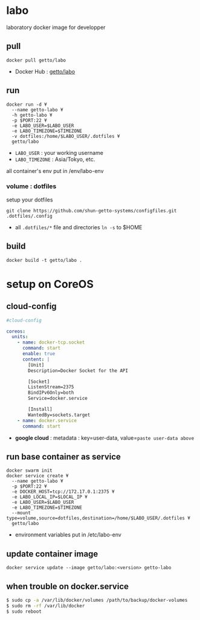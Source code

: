 # labo

laboratory docker image for developper


## pull

```
docker pull getto/labo
```

* Docker Hub : [getto/labo](https://hub.docker.com/r/getto/labo/)


## run

```
docker run -d ¥
  --name getto-labo ¥
  -h getto-labo ¥
  -p $PORT:22 ¥
  -e LABO_USER=$LABO_USER
  -e LABO_TIMEZONE=$TIMEZONE
  -v dotfiles:/home/$LABO_USER/.dotfiles ¥
  getto/labo
```

* `LABO_USER` : your working username
* `LABO_TIMEZONE` : Asia/Tokyo, etc.

all container's env put in /env/labo-env

### volume : dotfiles

setup your dotfiles

```
git clone https://github.com/shun-getto-systems/configfiles.git .dotfiles/.config
```

* all `.dotfiles/*` file and directories `ln -s` to $HOME


## build

```
docker build -t getto/labo .
```

# setup on CoreOS

## cloud-config

```yml
#cloud-config

coreos:
  units:
    - name: docker-tcp.socket
      command: start
      enable: true
      content: |
        [Unit]
        Description=Docker Socket for the API

        [Socket]
        ListenStream=2375
        BindIPv6Only=both
        Service=docker.service

        [Install]
        WantedBy=sockets.target
    - name: docker.service
      command: start
```

* **google cloud** : metadata : key=user-data, value=`paste user-data above`


## run base container as service

```
docker swarm init
docker service create ¥
  --name getto-labo ¥
  -p $PORT:22 ¥
  -e DOCKER_HOST=tcp://172.17.0.1:2375 ¥
  -e LABO_LOCAL_IP=$LOCAL_IP ¥
  -e LABO_USER=$LABO_USER
  -e LABO_TIMEZONE=$TIMEZONE
  --mount type=volume,source=dotfiles,destination=/home/$LABO_USER/.dotfiles ¥
  getto/labo
```

* environment variables put in /etc/labo-env


## update container image

```
docker service update --image getto/labo:<version> getto-labo
```


## when trouble on docker.service

```bash
$ sudo cp -a /var/lib/docker/volumes /path/to/backup/docker-volumes
$ sudo rm -rf /var/lib/docker
$ sudo reboot
```
